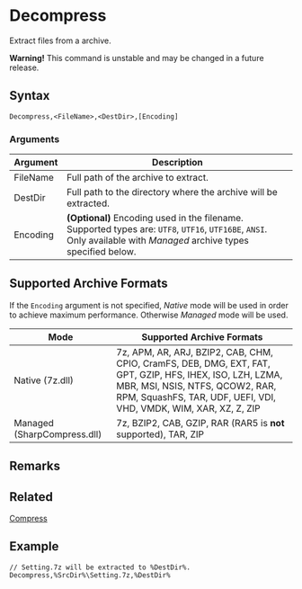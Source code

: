 # Decompress

Extract files from a archive.

**Warning!** This command is unstable and may be changed in a future release.

## Syntax

```pebakery
Decompress,<FileName>,<DestDir>,[Encoding]
```

### Arguments

| Argument | Description |
| --- | --- |
| FileName | Full path of the archive to extract. |
| DestDir | Full path to the directory where the archive will be extracted. |
| Encoding | **(Optional)** Encoding used in the filename. Supported types are: `UTF8`, `UTF16`, `UTF16BE`, `ANSI`. Only available with *Managed* archive types specified below. |

## Supported Archive Formats

If the `Encoding` argument is not specified, *Native* mode will be used in order to achieve maximum performance. Otherwise *Managed* mode will be used.

| Mode | Supported Archive Formats |
| --- | --- |
| Native (7z.dll) | 7z, APM, AR, ARJ, BZIP2, CAB, CHM, CPIO, CramFS, DEB, DMG, EXT, FAT, GPT, GZIP, HFS, IHEX, ISO, LZH, LZMA, MBR, MSI, NSIS, NTFS, QCOW2, RAR, RPM, SquashFS, TAR, UDF, UEFI, VDI, VHD, VMDK, WIM, XAR, XZ, Z, ZIP |
| Managed (SharpCompress.dll) | 7z, BZIP2, CAB, GZIP, RAR (RAR5 is **not** supported), TAR, ZIP |

## Remarks

## Related

[Compress](./Compress.md)

## Example

```pebakery
// Setting.7z will be extracted to %DestDir%.
Decompress,%SrcDir%\Setting.7z,%DestDir%
```
